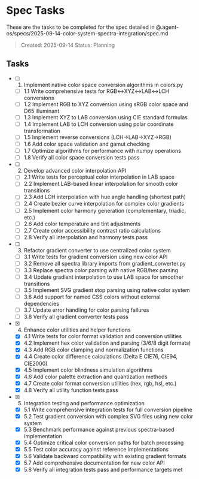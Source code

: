 # Spec Tasks

These are the tasks to be completed for the spec detailed in @.agent-os/specs/2025-09-14-color-system-spectra-integration/spec.md

> Created: 2025-09-14
> Status: Planning

## Tasks

- [ ] 1. Implement native color space conversion algorithms in colors.py
  - [ ] 1.1 Write comprehensive tests for RGB↔XYZ↔LAB↔LCH conversions
  - [ ] 1.2 Implement RGB to XYZ conversion using sRGB color space and D65 illuminant
  - [ ] 1.3 Implement XYZ to LAB conversion using CIE standard formulas
  - [ ] 1.4 Implement LAB to LCH conversion using polar coordinate transformation
  - [ ] 1.5 Implement reverse conversions (LCH→LAB→XYZ→RGB)
  - [ ] 1.6 Add color space validation and gamut checking
  - [ ] 1.7 Optimize algorithms for performance with numpy operations
  - [ ] 1.8 Verify all color space conversion tests pass

- [ ] 2. Develop advanced color interpolation API
  - [ ] 2.1 Write tests for perceptual color interpolation in LAB space
  - [ ] 2.2 Implement LAB-based linear interpolation for smooth color transitions
  - [ ] 2.3 Add LCH interpolation with hue angle handling (shortest path)
  - [ ] 2.4 Create bezier curve interpolation for complex color gradients
  - [ ] 2.5 Implement color harmony generation (complementary, triadic, etc.)
  - [ ] 2.6 Add color temperature and tint adjustments
  - [ ] 2.7 Create color accessibility contrast ratio calculations
  - [ ] 2.8 Verify all interpolation and harmony tests pass

- [ ] 3. Refactor gradient converter to use centralized color system
  - [ ] 3.1 Write tests for gradient conversion using new color API
  - [ ] 3.2 Remove all spectra library imports from gradient_converter.py
  - [ ] 3.3 Replace spectra color parsing with native RGB/hex parsing
  - [ ] 3.4 Update gradient interpolation to use LAB space for smoother transitions
  - [ ] 3.5 Implement SVG gradient stop parsing using native color system
  - [ ] 3.6 Add support for named CSS colors without external dependencies
  - [ ] 3.7 Update error handling for color parsing failures
  - [ ] 3.8 Verify all gradient converter tests pass

- [x] 4. Enhance color utilities and helper functions
  - [x] 4.1 Write tests for color format validation and conversion utilities
  - [x] 4.2 Implement hex color validation and parsing (3/6/8 digit formats)
  - [x] 4.3 Add RGB color clamping and normalization functions
  - [x] 4.4 Create color difference calculations (Delta E CIE76, CIE94, CIE2000)
  - [x] 4.5 Implement color blindness simulation algorithms
  - [x] 4.6 Add color palette extraction and quantization methods
  - [x] 4.7 Create color format conversion utilities (hex, rgb, hsl, etc.)
  - [x] 4.8 Verify all utility function tests pass

- [x] 5. Integration testing and performance optimization
  - [x] 5.1 Write comprehensive integration tests for full conversion pipeline
  - [x] 5.2 Test gradient conversion with complex SVG files using new color system
  - [x] 5.3 Benchmark performance against previous spectra-based implementation
  - [x] 5.4 Optimize critical color conversion paths for batch processing
  - [x] 5.5 Test color accuracy against reference implementations
  - [x] 5.6 Validate backward compatibility with existing gradient formats
  - [x] 5.7 Add comprehensive documentation for new color API
  - [x] 5.8 Verify all integration tests pass and performance targets met